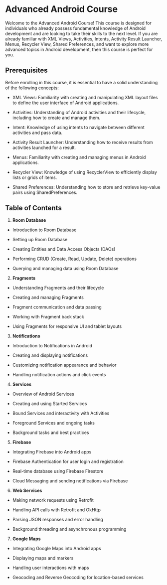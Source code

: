 # Advanced Android Course

  

Welcome to the Advanced Android Course! This course is designed for individuals who already possess fundamental knowledge of Android development and are looking to take their skills to the next level. If you are already familiar with XML Views, Activities, Intents, Activity Result Launcher, Menus, Recycler View, Shared Preferences, and want to explore more advanced topics in Android development, then this course is perfect for you.

  

## Prerequisites

  

Before enrolling in this course, it is essential to have a solid understanding of the following concepts:

  

- XML Views: Familiarity with creating and manipulating XML layout files to define the user interface of Android applications.

- Activities: Understanding of Android activities and their lifecycle, including how to create and manage them.

- Intent: Knowledge of using intents to navigate between different activities and pass data.

- Activity Result Launcher: Understanding how to receive results from activities launched for a result.

- Menus: Familiarity with creating and managing menus in Android applications.

- Recycler View: Knowledge of using RecyclerView to efficiently display lists or grids of items.

- Shared Preferences: Understanding how to store and retrieve key-value pairs using SharedPreferences.

  

## Table of Contents

  

1.  **Room Database**

- Introduction to Room Database

- Setting up Room Database

- Creating Entities and Data Access Objects (DAOs)

- Performing CRUD (Create, Read, Update, Delete) operations

- Querying and managing data using Room Database

2.  **Fragments**

- Understanding Fragments and their lifecycle

- Creating and managing Fragments

- Fragment communication and data passing

- Working with Fragment back stack

- Using Fragments for responsive UI and tablet layouts

3.  **Notifications**

- Introduction to Notifications in Android

- Creating and displaying notifications

- Customizing notification appearance and behavior

- Handling notification actions and click events

4.  **Services**

- Overview of Android Services

- Creating and using Started Services

- Bound Services and interactivity with Activities

- Foreground Services and ongoing tasks

- Background tasks and best practices

5.  **Firebase**

- Integrating Firebase into Android apps

- Firebase Authentication for user login and registration

- Real-time database using Firebase Firestore

- Cloud Messaging and sending notifications via Firebase

6.  **Web Services**

- Making network requests using Retrofit

- Handling API calls with Retrofit and OkHttp

- Parsing JSON responses and error handling

- Background threading and asynchronous programming

7.  **Google Maps**

- Integrating Google Maps into Android apps

- Displaying maps and markers

- Handling user interactions with maps

- Geocoding and Reverse Geocoding for location-based services
